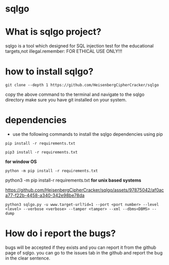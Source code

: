# sqlgo

# What is sqlgo project?
sqlgo is a tool which designed for SQL injection test for the educational targets,not illegal.remember: FOR ETHICAL USE ONLY!!!

# how to install sqlgo?
```
git clone --depth 1 https://github.com/HeisenbergCipherCracker/sqlgo
```
copy the above command to the terminal and navigate to the sqlgo directory
make sure you have git installed on your system.

# dependencies
- use the following commands to install the sqlgo dependencies using pip 
```
pip install -r requirements.txt
```
```
pip3 install -r requirements.txt
```
**for window OS**
```
python -m pip install -r requirements.txt
```
python3 -m pip install-r requirements.txt
**for unix based systems**




https://github.com/HeisenbergCipherCracker/sqlgo/assets/97875042/af0aca77-f22b-4458-a340-342e98be78da




```
python3 sqlgo.py -u www.target-url?id=1 --port <port number> --level <level> --verbose <verbose> --tamper <tamper> --xml --dbms<DBMS> --dump
```


# How do i report the bugs?
bugs will be accepted if they exists and you can report it from the github page of sqlgo. you can go to the issues tab in the github and report the bug in the clear sentence.
